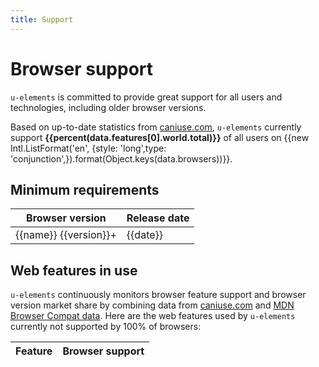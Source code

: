 ```yaml
---
title: Support
---
```

<script setup>
import '../../packages/u-details/'
import { data } from '../support.data.ts'

const percent = (num) => `${Number(num).toFixed(2)}%`
</script>
<style module>
  u-summary { padding-block: .25em; border-top: 1px solid var(--vp-c-divider) }
  u-summary span { float: right; font-family: monospace }
</style>

# Browser support

`u-elements` is committed to provide great support for all users and technologies, including older browser versions. 

Based on up-to-date statistics from [caniuse.com](https://caniuse.com/), `u-elements` currently support <strong>{{percent(data.features[0].world.total)}}</strong> of all users on {{new Intl.ListFormat('en', {style: 'long',type: 'conjunction',}).format(Object.keys(data.browsers))}}.

## Minimum requirements

<table>
  <thead><tr><th>Browser version</th><th>Release date</th></tr></thead>
  <tbody>
    <tr v-for="({version, date}, name) in data.browsers"><td>{{name}} {{version}}+</td><td>{{date}}</td></tr>
  </tbody>
</table>

## Web features in use

`u-elements` continuously monitors browser feature support and browser version market share by combining data from [caniuse.com](https://caniuse.com/) and [MDN Browser Compat data](https://github.com/mdn/browser-compat-data).
Here are the web features used by `u-elements` currently not supported by 100% of browsers:

<table>
  <thead><tr><th>Feature</th><th>Browser support</th></tr></thead>
  <tbody>
    <template v-for="{name, norway, world} in data.features">
      <tr>
        <td>{{name}}</td>
        <td>{{percent(world.total)}}</td>
      </tr>
      <!-- <tr>
        <td colspan="2">
          <table>
            <thead><tr><th>Browser version</th><th>Release date</th></tr></thead>
            <tbody>
              <tr v-for="({ percentage, version, date }, name) in world.agents">
                <td>{{name}} {{version}}+</td><td>Released {{date}}</td>
              </tr>
              <tr><td>Norway</td><td>{{percent(norway.total)}}</td></tr>
            </tbody>
          </table>
        </td>
      </tr> -->
    </template>
  </tbody>
</table>

